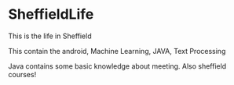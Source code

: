 # SheffieldLife
This is the life in Sheffield

This contain the android, Machine Learning, JAVA, Text Processing

Java contains some basic knowledge about meeting. Also sheffield courses!